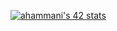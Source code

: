 [![ahammani's 42 stats](https://badge.mediaplus.ma/lefi/ahammani)](https://github.com/oakoudad/badge42)
